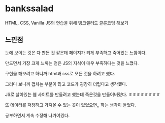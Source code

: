 # bankssalad
HTML, CSS, Vanilla JS의 연습을 위해 뱅크샐러드 클론코딩 해보기

## 느낀점
눈에 보이는 것은 다 만든 것 같은데 페이지가 되게 부족하고 죽어있는 느낌이다.

만드면서 가장 크게 느끼는 점은 JS의 지식이 매우 부족하다는 것을 느꼈다. 

구현을 해보려고 하니까 html과 css로 모든 것을 하려고 했다. 

그러다 보니까 겹치는 부분이 많고 코드가 굉장히 더럽다고 생각했다.

JS로 살아있는 웹 사이트를 만들려고 했는데 죽은것을 만들어버렸다. ㅎㅎㅎㅎㅎㅎㅎㅎ

또 데이터를 저장하고 가져올 수 있는 곳이 있었으면,, 하는 생각이 들었다.

공부하면서 계속 수정해 나가야겠다.
